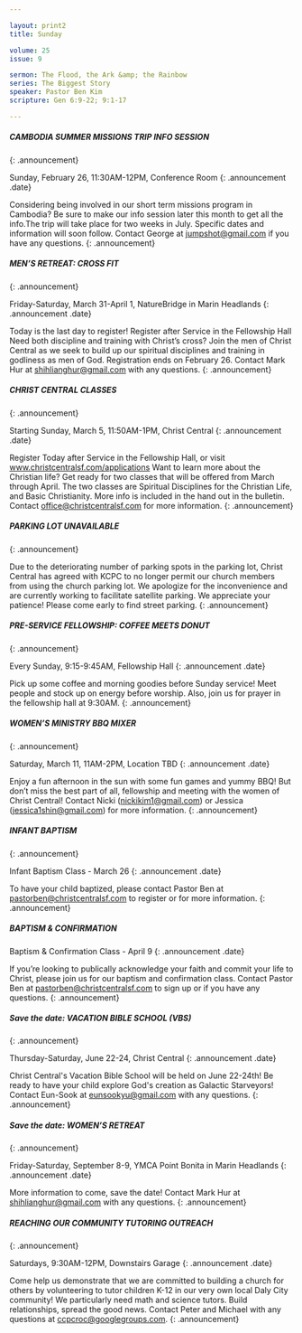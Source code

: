 ```yaml
---

layout: print2
title: Sunday

volume: 25
issue: 9

sermon: The Flood, the Ark &amp; the Rainbow
series: The Biggest Story
speaker: Pastor Ben Kim
scripture: Gen 6:9-22; 9:1-17

---
```


##### CAMBODIA SUMMER MISSIONS TRIP INFO SESSION
{: .announcement}

Sunday, February 26, 11:30AM-12PM, Conference Room
{: .announcement .date}

Considering being involved in our short term missions program in Cambodia? Be sure to make our info session later this month to get all the info.The trip will take place for two weeks in July. Specific dates and information will soon follow.  Contact George at jumpshot@gmail.com if you have any questions.
{: .announcement}

##### MEN’S RETREAT: CROSS FIT
{: .announcement}

Friday-Saturday, March 31-April 1, NatureBridge in Marin Headlands
{: .announcement .date}

Today is the last day to register! Register after Service in the Fellowship Hall
Need both discipline and training with Christ’s cross? Join the men of Christ Central as we seek to build up our spiritual disciplines and training in godliness as men of God. Registration ends on February 26. Contact Mark Hur at shihlianghur@gmail.com with any questions.
{: .announcement}

##### CHRIST CENTRAL CLASSES
{: .announcement}

Starting Sunday, March 5, 11:50AM-1PM, Christ Central
{: .announcement .date}

Register Today after Service in the Fellowship Hall, or visit www.christcentralsf.com/applications
Want to learn more about the Christian life? Get ready for two classes that will be offered from March through April. The two classes are Spiritual Disciplines for the Christian Life, and Basic Christianity. More info is included in the hand out in the bulletin. Contact office@christcentralsf.com for more information. 
{: .announcement}

##### PARKING LOT UNAVAILABLE
{: .announcement}

Due to the deteriorating number of parking spots in the parking lot, Christ Central has agreed with KCPC to no longer permit our church members from using the church parking lot. We apologize for the inconvenience and are currently working to facilitate satellite parking. We appreciate your patience! Please come early to find street parking. 
{: .announcement}

##### PRE-SERVICE FELLOWSHIP: COFFEE MEETS DONUT
{: .announcement}

Every Sunday, 9:15-9:45AM, Fellowship Hall
{: .announcement .date}

Pick up some coffee and morning goodies before Sunday service! Meet people and stock up on energy before worship. Also, join us for prayer in the fellowship hall at 9:30AM.
{: .announcement}

##### WOMEN’S MINISTRY BBQ MIXER
{: .announcement}

Saturday, March 11, 11AM-2PM, Location TBD
{: .announcement .date}

Enjoy a fun afternoon in the sun with some fun games and yummy BBQ! But don’t miss the best part of all, fellowship and meeting with the women of Christ Central! Contact Nicki (nickikim1@gmail.com) or Jessica (jessica1shin@gmail.com) for more information.
{: .announcement}

##### INFANT BAPTISM
{: .announcement}

Infant Baptism Class - March 26
{: .announcement .date}

To have your child baptized, please contact Pastor Ben at pastorben@christcentralsf.com to register or for more information.
{: .announcement}

##### BAPTISM & CONFIRMATION
Baptism & Confirmation Class - April 9
{: .announcement .date}

If you’re looking to publically acknowledge your faith and commit your life to Christ, please join us for our baptism and confirmation class. Contact Pastor Ben at pastorben@christcentralsf.com to sign up or if you have any questions.
{: .announcement}

##### Save the date: VACATION BIBLE SCHOOL (VBS)
{: .announcement}

Thursday-Saturday, June 22-24, Christ Central
{: .announcement .date}

Christ Central's Vacation Bible School will be held on June 22-24th!  Be ready to have your child explore God's creation as Galactic Starveyors! Contact Eun-Sook at eunsookyu@gmail.com with any questions.
{: .announcement}

##### Save the date: WOMEN’S RETREAT
{: .announcement}

Friday-Saturday, September 8-9, YMCA Point Bonita in Marin Headlands
{: .announcement .date}

More information to come, save the date! Contact Mark Hur at shihlianghur@gmail.com with any questions.
{: .announcement}

##### REACHING OUR COMMUNITY TUTORING OUTREACH
{: .announcement}

Saturdays, 9:30AM-12PM, Downstairs Garage
{: .announcement .date}

Come help us demonstrate that we are committed to building a church for others by volunteering to tutor children K-12 in our very own local Daly City community! We particularly need math and science tutors. Build relationships, spread the good news. Contact Peter and Michael with any questions at ccpcroc@googlegroups.com.
{: .announcement}